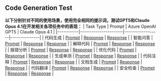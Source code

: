 ## Code Generation Test
**以下分别针对不同的使用场景，使用完全相同的提示词，测试GPT5和Claude Opus 4.1在开发相关各项任务中的表现：** 
| Task Type | Prompt | Azure OpenAI GPT5 | Claude Opus 4.1 |
|-----------|----------------------|------------------|---------------|
| 代码生成 | [Prompt](./prompts-completion.yaml) | [Response](./response-gpt5-completion.txt) | [Response](./response-claude41-completion.txt) |
| 智能问答 | [Prompt](./prompts-QnA.yaml) | [Response](./response-gpt5-QnA.txt) | [Response](./response-claude41-QnA.txt) |
| 解释代码 | [Prompt](./prompts-explain.yaml) | [Response](./response-gpt5-explain.txt) | [Response](./response-claude41-explain.txt) |
| 报错分析 | [Prompt](./prompts-erranalysis.yaml) | [Response](./response-gpt5-erranalysis.txt) | [Response](./response-claude41-erranalysis.txt) |
| 优化代码 | [Prompt](./prompts-optimization.yaml) | [Response](./response-gpt5-optimization.txt) | [Response](./response-claude41-optimization.txt) |
| 生成单测 | [Prompt](./prompts-unittestcase.yaml) | [Response](./response-gpt5-unittestcase.txt) | [Response](./response-claude41-unittestcase.txt) |
| 代码注释 | [Prompt](./prompts-codecomments.yaml) | [Response](./response-gpt5-codecomments.txt) | [Response](./response-claude41-codecomments.txt) |
| 文档生成 | [Prompt](./prompts-generatedoc.yaml) | [Response](./response-gpt5-generatedoc.txt) | [Response](./response-claude41-generatedoc.txt) |
| 代码翻译 | [Prompt](./prompts-codetranslation.yaml) | [Response](./response-gpt5-codetranslation.txt) | [Response](./response-claude41-codetranslation.txt) |
| 安全检查 | [Prompt](./prompts-securitycheck.yaml) | [Response](./response-gpt5-securitycheck.txt) | [Response](./response-claude41-securitycheck.txt) |
